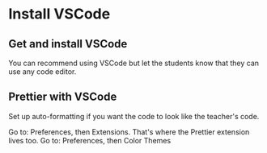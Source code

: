 # Install VSCode

## Get and install VSCode

You can recommend using VSCode but let the students know that they can use any code editor.

## Prettier with VSCode

Set up auto-formatting if you want the code to look like the teacher's code.

<Question title="How do I find extensions/plugins for VSCode?">
Go to: Preferences, then Extensions. That's where the Prettier extension lives too.
</Question>

<Question title="How do I find color themes for VSCode?">
Go to: Preferences, then Color Themes
</Question>
